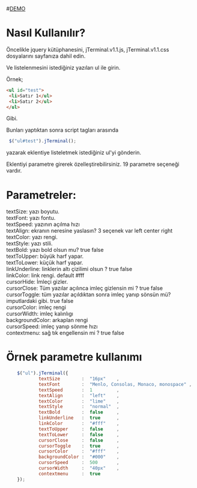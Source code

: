 #[DEMO](http://goo.gl/gqgiEf/)

# Nasıl Kullanılır?

Öncelikle jquery kütüphanesini,  jTerminal.v1.1.js, jTerminal.v1.1.css dosyalarını sayfanıza dahil edin.

Ve listelenmesini istediğiniz yazıları ul ile girin.

Örnek;
```html
<ul id="test">
 <li>Satır 1</ul>
 <li>Satır 2</ul>
</ul>
```
Gibi.

Bunları yaptıktan sonra  script tagları arasında
```javascript
 $("ul#test").jTerminal();
```
yazarak eklentiye listeletmek istediğiniz ul'yi gönderin.
 
 
 Eklentiyi parametre girerek özelleştirebilirsiniz. 19 parametre seçeneği vardır.
 
# Parametreler:

textSize: yazı boyutu.<br />
textFont: yazı fontu.<br />
textSpeed: yazının açılma hızı<br />
textAlign: ekranın neresine yaslasın? 3 seçenek var left center right<br />
textColor: yazı rengi.<br />
textStyle: yazı stili.<br />
textBold: yazı bold olsun mu? true false<br />
textToUpper: büyük harf yapar.<br />
textToLower: küçük harf yapar.<br />
linkUnderline: linklerin altı çizilimi olsun ? true false<br />
linkColor: link rengi. default #fff<br />
cursorHide: İmleçi gizler.<br />
cursorClose: Tüm yazılar açılınca imleç gizlensin mi ? true false<br />
cursorToggle: tüm yazılar açıldıktan sonra imleç yanıp sönsün mü? imputlardaki gibi. true false<br />
cursorColor: imleç rengi<br />
cursorWidth: imleç kalınlıgı<br />
backgroundColor: arkaplan rengi<br />
cursorSpeed: imleç yanıp sönme hızı<br />
contextmenu: sağ tık engellensin mi ? true false<br />


# Örnek parametre kullanımı
```javascript
	$("ul").jTerminal({
			textSize        :  "16px"    ,
			textFont        :  "Menlo, Consolas, Monaco, monospace" ,
			textSpeed       :  1         ,  
			textAlign       :  "left"    ,  
			textColor       :  "lime"    , 
			textStyle       :  "normal"  ,  
			textBold        :  false     ,  
			linkUnderline   :  true      ,
			linkColor       :  "#fff"    ,
			textToUpper     :  false     ,  
			textToLower     :  false     , 
			cursorClose     :  false     ,  
			cursorToggle    :  true      ,  
			cursorColor     :  "#fff"    ,  
			backgroundColor	:  "#000"    ,  
			cursorSpeed    	:  500       ,  
			cursorWidth  	:  "40px"    ,  
			contextmenu     :  true
	});
```

